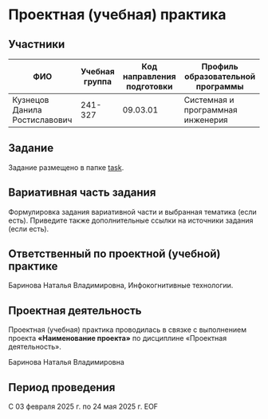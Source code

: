 # Проектная (учебная) практика

## Участники

| ФИО | Учебная группа | Код направления подготовки | Профиль образовательной программы |
|---|---|---|---|
| Кузнецов Данила Ростиславович   |241-327 |09.03.01 |  Системная и программная инженерия  |


## Задание

Задание размещено в папке [task](/task/README.md).

## Вариативная часть задания

Формулировка задания вариативной части и выбранная тематика (если есть). Приведите также дополнительные ссылки на источники задания (если есть).

## Ответственный по проектной (учебной) практике

Баринова Наталья Владимировна, Инфокогнитивные технологии.

## Проектная деятельность

Проектная (учебная) практика проводилась в связке с выполнением проекта **«Наименование проекта»** по дисциплине «Проектная деятельность».

Баринова Наталья Владимировна

## Период проведения

С 03 февраля 2025 г. по 24 мая 2025 г.
EOF
